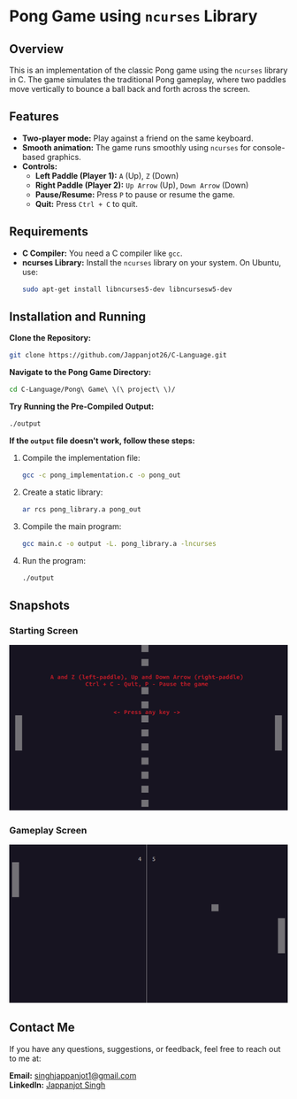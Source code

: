 # Pong Game using `ncurses` Library

## Overview

This is an implementation of the classic Pong game using the `ncurses` library in C. The game simulates the traditional Pong gameplay, where two paddles move vertically to bounce a ball back and forth across the screen.

## Features

- **Two-player mode:** Play against a friend on the same keyboard.
- **Smooth animation:** The game runs smoothly using `ncurses` for console-based graphics.
- **Controls:**
  - **Left Paddle (Player 1):** `A` (Up), `Z` (Down)
  - **Right Paddle (Player 2):** `Up Arrow` (Up), `Down Arrow` (Down)
  - **Pause/Resume:** Press `P` to pause or resume the game.
  - **Quit:** Press `Ctrl + C` to quit.

## Requirements

- **C Compiler:** You need a C compiler like `gcc`.
- **ncurses Library:** Install the `ncurses` library on your system. On Ubuntu, use:
   ```bash
   sudo apt-get install libncurses5-dev libncursesw5-dev
   ```

## Installation and Running

**Clone the Repository:**
   ```bash
   git clone https://github.com/Jappanjot26/C-Language.git
   ```

**Navigate to the Pong Game Directory:**
   ```bash
   cd C-Language/Pong\ Game\ \(\ project\ \)/
   ```

**Try Running the Pre-Compiled Output:**
   ```bash
   ./output
   ```

**If the `output` file doesn't work, follow these steps:**
   1. Compile the implementation file:
      ```bash
      gcc -c pong_implementation.c -o pong_out
      ```
   2. Create a static library:
      ```bash
      ar rcs pong_library.a pong_out
      ```
   3. Compile the main program:
      ```bash
      gcc main.c -o output -L. pong_library.a -lncurses
      ```
   4. Run the program:
      ```bash
      ./output
      ```

## Snapshots

### Starting Screen
![Starting Screen](img/start_screen.png)

### Gameplay Screen
![Gameplay](img/gameplay.png)
      
## Contact Me

If you have any questions, suggestions, or feedback, feel free to reach out to me at:

**Email:** singhjappanjot1@gmail.com  
**LinkedIn:** [Jappanjot Singh](https://www.linkedin.com/in/jappanjot-singh-275440257)


